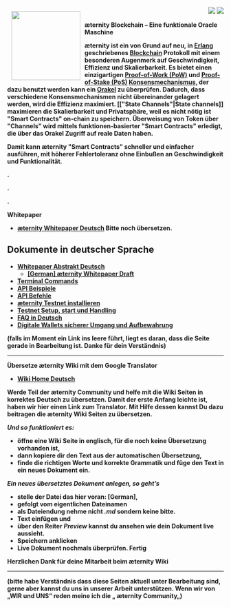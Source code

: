 <a href="http://www.aeternity.com/"><img width="160px" src="https://github.com/aeternity/wiki/blob/master/images/Aeternity-logo.png" align="left" hspace="10" vspace="10"></a>

<p align = right><a target="_blank" href="https://twitter.com/intent/tweet?original_referer=https%3A%2F%2Fabout.twitter.com%2Fresources%2Fbuttons&text=Aeternity:%20scalable%20smart%20contracts%20interfacing%20with%20real%20world%20data&tw_p=tweetbutton&url=http%3A%2F%2Fwww.aeternity.com%2F&via=aetrnty"><img src="https://github.com/aeternity/wiki/blob/master/images/icons/tweet-icon.png"></a>
<a target="_blank" href="https://twitter.com/aetrnty"> <img src="https://github.com/aeternity/wiki/blob/master/images/icons/follow-icon.jpg"></a>
</p>
<b>æternity Blockchain – Eine funktionale Oracle Maschine<p>

æternity ist ein von Grund auf neu, in [Erlang](https://en.wikipedia.org/wiki/Erlang_(programming_language)) geschriebenes [Blockchain](https://en.wikipedia.org/wiki/Blockchain) Protokoll mit einem besonderen Augenmerk auf Geschwindigkeit, Effizienz und Skalierbarkeit.
Es bietet einen einzigartigen [Proof-of-Work (PoW)](https://en.wikipedia.org/wiki/Proof-of-work_system) und [Proof-of-Stake (PoS)](https://en.wikipedia.org/wiki/Proof-of-stake) [Konsensmechanismus](https://www.ibm.com/developerworks/cloud/library/cl-blockchain-basics-intro-bluemix-trs/), der dazu benutzt werden kann ein [Orakel](oracles) zu überprüfen.
Dadurch, dass verschiedene Konsensmechanismen nicht übereinander gelagert werden, wird die Effizienz maximiert. 
[["State Channels"|State channels]] maximieren die Skalierbarkeit und Privatsphäre, weil es nicht nötig ist "Smart Contracts" on-chain zu speichern. 
Überweisung von Token über "Channels" wird mittels funktionen-basierter "Smart Contracts" erledigt, die über das Orakel Zugriff auf reale Daten haben.

Damit kann æternity "Smart Contracts" schneller und einfacher ausführen, mit höherer Fehlertoleranz ohne Einbußen an Geschwindigkeit und Funktionalität.

.

.

.

**Whitepaper**
* [æternity Whitepaper Deutsch](https://github.com/aeternity/wiki/wiki/%5BGerman%5D-White-Paper)
  Bitte noch übersetzen.

## Dokumente in deutscher Sprache

- [Whitepaper Abstrakt Deutsch](Whitepaper_Deutsch)
  - [[German] æternity Whitepaper Draft]([German]-æternity-Whitepaper-Draft)
- [Terminal Commands]([GERMAN]Terminal-interface-commands)
- [API Beispiele]([GERMAN]API-Examples)
- [API Befehle]([GERMAN]API-Commands)
- [æternity Testnet installieren]([German]-install-æternity-Testnet)
- [Testnet Setup, start und Handling]([German]-Testnet-setup-start-and-use)
- [FAQ in Deutsch]([German]-Frequently-Asked-Questions)
- [Digitale Wallets sicherer Umgang und Aufbewahrung]([German]-Digitale-Wallets-sicherer-Umgang-und-Aufbewahrung)

(falls im Moment ein Link ins leere führt, liegt es daran, dass die
Seite gerade in Bearbeitung ist. Danke für dein Verständnis)

***

**Übersetze æternity Wiki mit dem Google Translator**
* [Wiki Home Deutsch](https://translate.google.com/translate?sl=en&tl=de&u=https://github.com/aeternity/wiki/wiki/)

Werde Teil der æternity Community und helfe mit die Wiki Seiten in
korrektes Deutsch zu übersetzen. Damit der erste Anfang leichte ist,
haben wir hier einen Link zum Translator. Mit Hilfe dessen kannst Du
dazu beitragen die æternity Wiki Seiten zu übersetzen.

_Und so funktioniert es:_

* öffne eine Wiki Seite in englisch, für die noch keine Übersetzung
  vorhanden ist,
* dann kopiere dir den Text aus der automatischen Übersetzung,
* finde die richtigen Worte und korrekte Grammatik und füge den Text in
  ein neues Dokument ein.

_Ein neues übersetztes Dokument anlegen, so geht’s_
* stelle der Datei das hier voran: [German],
* gefolgt vom eigentlichen Dateinamen
* als Dateiendung nehme **nicht** _.md_ sondern keine bitte.
* Text einfügen und
* über den Reiter _Preview_ kannst du ansehen wie dein Dokument live
  aussieht.
* Speichern anklicken
* Live Dokument nochmals überprüfen. Fertig

Herzlichen Dank für deine Mitarbeit beim æternity Wiki

***

(bitte habe Verständnis dass diese Seiten aktuell unter Bearbeitung sind,
gerne aber kannst du uns in unserer Arbeit unterstützen. Wenn wir von
„WIR und UNS“ reden meine ich die „ æternity Community„)